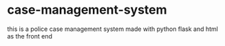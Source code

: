 # case-management-system
this is a police case management system made with python flask  and html as the front end

